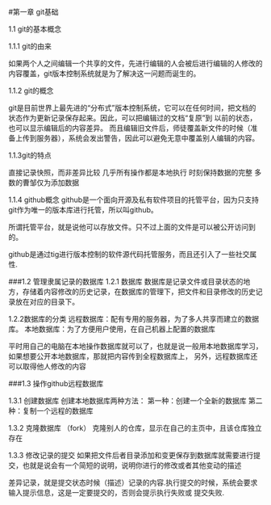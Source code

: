 #第一章 git基础

1.1 git的基本概念

1.1.1 git的由来
  
如果两个人之间编辑一个共享的文件，先进行编辑的人会被后进行编辑的人修改的内容覆盖，git版本控制系统就是为了解决这一问题而诞生的。

1.1.2 git的概念 

git是目前世界上最先进的“分布式”版本控制系统，它可以在任何时间，把文档的状态作为更新记录保存起来。因此，可以把编辑过的文档“复原”到
以前的状态，也可以显示编辑后的内容差异。
而且编辑旧文件后，师徒覆盖新文件的时候（准备上传到服务器），系统会发出警告，因此可以避免无意中覆盖别人编辑的内容。

1.1.3git的特点

  直接记录快照，而非差异比较
  几乎所有操作都是本地执行
  时刻保持数据的完整
  多数的曹邹仅为添加数据

1.1.4 github概念
github是一个面向开源及私有软件项目的托管平台，因为只支持git作为唯一的版本库进行托管，所以叫github。

所谓托管平台，就是说他可以存放文件。只不过上面的文件是可以被公开访问到的。

github是通过tig进行版本控制的软件源代码托管服务，而且还引入了一些社交属性.

###1.2  管理隶属记录的数据库
1.2.1 数据库
数据库是记录文件或目录状态的地方，存储着内容修改的历史记录，在数据库的管理下，把文件和目录修改的历史记录放在对应的目录下。

1.2.2数据库的分类
远程数据库：配有专用的服务器，为了多人共享而建立的数据库。
本地数据库：为了方便用户使用，在自己机器上配置的数据库

平时用自己的电脑在本地操作数据库就可以了，也就是说一般用本地数据库学习，如果想要公开本地数据库，那就把内容传到全程数据库上，
另外，远程数据库还可以取得他人修改的内容

###1.3 操作github远程数据库

1.3.1 创建数据库
创建本地数据库两种方法：
第一种：创建一个全新的数据库
第二种：复制一个远程的数据库

1.3.2 克隆数据库 （fork）
克隆别人的仓库，显示在自己的主页中，且该仓库独立存在

1.3.3 修改记录的提交
如果把文件后者目录添加和变更保存到数据库就需要进行提交，也就是说会有一个简短的说明，说明你进行的修改或者其他变动的描述

差异记录，就是提交状态时候（描述）记录的内容.执行提交的时候，系统会要求输入提示信息，这是一定要提交的，否则会提示执行失败或
提交失败.